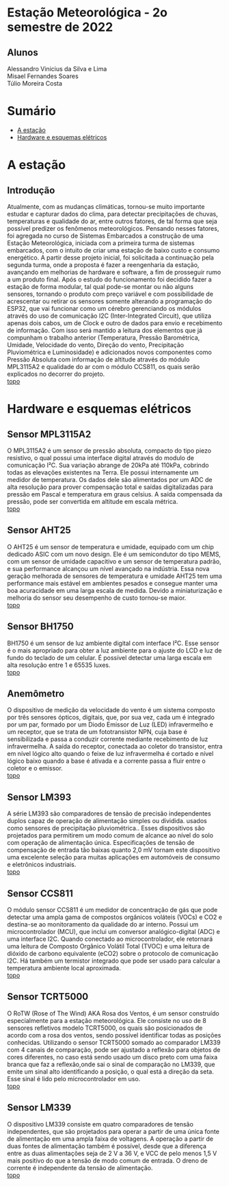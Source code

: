 # Estação Meteorológica - 2o semestre de 2022
## Alunos
Alessandro Vinicius da Silva e Lima  
Misael Fernandes Soares  
Túlio Moreira Costa 

# Sumário
- [A estação](#a-estação)
- [Hardware e esquemas elétricos](#hardware-e-esquemas-elétricos)
  


# A estação
## Introdução
Atualmente, com as mudanças climáticas, tornou-se muito importante estudar e capturar dados do clima, para detectar precipitações de chuvas, temperaturas e qualidade do ar, entre outros fatores, de tal forma que seja possível predizer os
fenômenos meteorológicos.
Pensando nesses fatores, foi agregada no curso de Sistemas Embarcados a construção de uma Estação Meteorológica, iniciada com a primeira turma de sistemas embarcados, com o intuito de criar uma estação de baixo custo e consumo energético.
A partir desse projeto inicial, foi solicitada a continuação pela segunda turma, onde a proposta é fazer a reengenharia da estação, avançando em melhorias de hardware e software, a fim de prosseguir rumo a um produto final.
Após o estudo do funcionamento foi decidido fazer a estação de forma modular, tal qual pode-se montar ou não alguns sensores, tornando o produto com preço variável e com possibilidade de acrescentar ou retirar os sensores somente alterando a programação do ESP32, que vai funcionar como um cérebro gerenciando os módulos através do uso de comunicação I2C (Inter-Integrated Circuit), que utiliza apenas dois cabos, um de Clock e outro de dados para envio e recebimento de informação. Com isso será mantido a leitura dos elementos que já compunham o trabalho anterior (Temperatura, Pressão Barométrica, Umidade, Velocidade do vento, Direção do vento, Precipitação Pluviométrica e Luminosidade) e adicionados novos componentes como Pressão Absoluta com informação de altitude através do módulo MPL3115A2 e qualidade do ar com o módulo CCS811, os quais serão explicados no decorrer do projeto.  
[topo](#sumário)

# Hardware e esquemas elétricos
## Sensor MPL3115A2
O MPL3115A2 é um sensor de pressão absoluta, compacto do tipo piezo resistivo, o qual possui uma interface digital através do modulo de comunicação I²C. Sua variação abrange de 20kPa até 110kPa, cobrindo todas as elevações existentes na Terra. Ele possui internamente um medidor de temperatura. Os dados dele são alimentados por um ADC de alta resolução para prover compensação total e saídas digitalizadas para pressão em Pascal e temperatura em graus celsius. A saída compensada da pressão, pode ser convertida em altitude em escala métrica.  
[topo](#sumário)

## Sensor AHT25
O AHT25 é um sensor de temperatura e umidade, equipado com um chip dedicado ASIC com um novo design. Ele é um semicondutor do tipo MEMS, com um sensor de umidade capacitivo e um sensor de temperatura padrão, e sua performance alcançou um nível avançado na indústria. Essa nova geração melhorada de sensores de temperatura e umidade AHT25 tem uma performance mais estável em ambientes pesados e consegue manter uma boa acuracidade em uma larga escala de medida. Devido a miniaturização e melhoria do sensor seu desempenho de custo tornou-se maior.  
[topo](#sumário)

## Sensor BH1750
BH1750 é um sensor de luz ambiente digital com interface I²C. Esse sensor é o mais apropriado para obter a luz ambiente para o ajuste do LCD e luz de fundo do teclado de um celular. É possível detectar uma larga escala em alta resolução entre 1 e 65535 luxes.  
[topo](#sumário)

## Anemômetro
O dispositivo de medição da velocidade do vento é um sistema composto por três sensores ópticos, digitais, que, por sua vez, cada um é integrado por um par, formado por um Diodo Emissor de Luz (LED) infravermelho e um receptor, que se trata de um fototransistor NPN, cuja base é sensibilizada e passa a conduzir corrente mediante recebimento de luz infravermelha. A saída do receptor, conectada ao coletor do transistor, entra em nível lógico alto quando o feixe de luz infravermelha é cortado e nível lógico baixo quando a base é ativada e a corrente passa a fluir entre o coletor e o emissor.  
[topo](#sumário)

## Sensor LM393
A série LM393 são comparadores de tensão de precisão independentes duplos capaz de operação de alimentação simples ou dividida. usados como sensores de precipitação pluviométrica.. Esses dispositivos são projetados para permitirem um modo comum de alcance ao nível do solo com operação de alimentação única. Especificações de tensão de compensação de entrada tão baixas quanto 2,0 mV tornam este dispositivo uma excelente seleção para muitas aplicações em automóveis de consumo e eletrônicos industriais.  
[topo](#sumário)

## Sensor CCS811
O módulo sensor CCS811 é um medidor de concentração de gás que pode detectar uma ampla gama de compostos orgânicos voláteis (VOCs) e CO2 e destina-se ao monitoramento da qualidade do ar interno. Possui um microcontrolador (MCU), que inclui um conversor analógico-digital (ADC) e uma interface I2C. Quando conectado ao microcontrolador, ele retornará uma leitura de Composto Orgânico Volátil Total (TVOC) e uma leitura de dióxido de carbono equivalente (eCO2) sobre o protocolo de comunicação I2C. Há também um termistor integrado que pode ser usado para calcular a temperatura ambiente local aproximada.  
[topo](#sumário)

## Sensor TCRT5000
O RoTW (Rose of The Wind) AKA Rosa dos Ventos, é um sensor construído especialmente para a estação meteorológica. Ele consiste no uso de 8 sensores refletivos modelo TCRT5000, os quais são posicionados de acordo com a rosa dos ventos, sendo possível identificar todas as posições conhecidas.
Utilizando o sensor TCRT5000 somado ao comparador LM339 com 4 canais de comparação, pode ser ajustado a reflexão para objetos de cores diferentes, no caso está sendo usado um disco preto com uma faixa branca que faz a reflexão,onde sai o sinal de comparação no LM339, que emite um sinal alto identificando a posição, o qual está a direção da seta. Esse sinal é lido pelo microcontrolador em uso.  
[topo](#sumário)

## Sensor LM339
O dispositivo LM339 consiste em quatro comparadores de tensão independentes, que são projetados para operar a partir de uma única fonte de alimentação em uma ampla faixa de voltagens. A operação a partir de duas fontes de alimentação também é possível, desde que a diferença entre as duas alimentações seja de 2 V a 36 V, e VCC de pelo menos 1,5 V mais positivo do que a tensão de modo comum de entrada. O dreno de corrente é independente da tensão de alimentação.  
[topo](#sumário)
